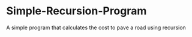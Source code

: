 # Simple-Recursion-Program
A simple program that calculates the cost to pave a road using recursion
